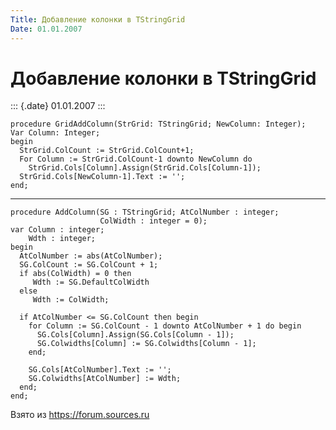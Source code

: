 ```yaml
---
Title: Добавление колонки в TStringGrid
Date: 01.01.2007
---
```



Добавление колонки в TStringGrid
================================

::: {.date}
01.01.2007
:::

    procedure GridAddColumn(StrGrid: TStringGrid; NewColumn: Integer); 
    Var Column: Integer; 
    begin 
      StrGrid.ColCount := StrGrid.ColCount+1; 
      For Column := StrGrid.ColCount-1 downto NewColumn do 
        StrGrid.Cols[Column].Assign(StrGrid.Cols[Column-1]); 
      StrGrid.Cols[NewColumn-1].Text := ''; 
    end; 

------------------------------------------------------------------------

    procedure AddColumn(SG : TStringGrid; AtColNumber : integer; 
                        ColWidth : integer = 0); 
    var Column : integer; 
        Wdth : integer; 
    begin 
      AtColNumber := abs(AtColNumber); 
      SG.ColCount := SG.ColCount + 1; 
      if abs(ColWidth) = 0 then 
         Wdth := SG.DefaultColWidth 
      else 
         Wdth := ColWidth; 
     
      if AtColNumber <= SG.ColCount then begin 
        for Column := SG.ColCount - 1 downto AtColNumber + 1 do begin 
          SG.Cols[Column].Assign(SG.Cols[Column - 1]); 
          SG.Colwidths[Column] := SG.Colwidths[Column - 1]; 
        end; 
     
        SG.Cols[AtColNumber].Text := ''; 
        SG.Colwidths[AtColNumber] := Wdth; 
      end;   
    end; 

Взято из <https://forum.sources.ru>
